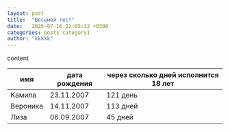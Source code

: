 ```yaml
---
layout: post
title:  "Восьмой тест"
date:   2025-07-16 22:05:32 +0300
categories: posts category1
author: "kkkkk"
---
```


content

| имя      | дата рождения | через сколько дней исполнится 18 лет
|----------|---------------|-------------------------------------
| Камила   | 23.11.2007    | 121 день
| Вероника | 14.11.2007    | 113 дней
| Лиза     | 06.09.2007    | 45 дней

